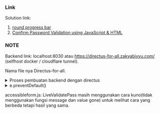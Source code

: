 ### Link
Solution link:
1. [round progress bar](https://codepen.io/Edupin/pen/xxoJVNm)
2. [ Confirm Password Validation using JavaScript & HTML](https://youtu.be/RnSMTNW6ryg)

### NOTE
Backend link: localhost:8030 atau https://directus-for-all.zakyabiyyu.com/ (selfhost docker / cloudflare tunnel).

Nama file nya Directus-for-all.
<details>
    <summary>Proses pembuatan backend dengan directus</summary>
   1. Membuat collection bernama ![form_Accessible_UI](img\form_Accessible_UI.png) dengan ![fields](img\fields-collection.png). 
   2. Setelah dibuat collection nya lalu membuat access policies dengan nama ![form accessible ui policy](img\access-policies.png).
   3. form accessible ui policy di assigned ke user roles bernama ![admin form accessible ui](img\admin-form-accessible-ui.png).
   4. admin form accessible ui akan di assigned ke user directory dengan user bernama lucas andrade untuk memiliki kemampuan admin.
   5. User lucas andrade membuat static token untuk API yang bisa diakses dengan postman.
</details>


<details>
    <summary>e.preventDefault()</summary>
    Menghentikan sementara atau menskip default behaviour. Contohnya submit button memiliki default behaviour untuk mensubmit button ke server Tapi jika ada fitur validasinya maka akan ditahan default behaviour submit button untuk menyelesaikan validasinya terlebih dahulu.
    https://stackoverflow.com/questions/11921210/how-exactly-does-event-preventdefault-affect-the-dom
</details>


accessibleform.js:
    LiveValidatePass masih menggunakan cara kuno(tidak menggunakan fungsi message dan value gone) untuk melihat cara yang berbeda tetapi hasil yang sama.